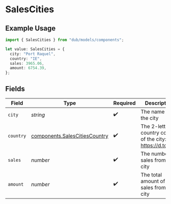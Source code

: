 # SalesCities

## Example Usage

```typescript
import { SalesCities } from "dub/models/components";

let value: SalesCities = {
  city: "Port Raquel",
  country: "IE",
  sales: 3965.06,
  amount: 6754.39,
};
```

## Fields

| Field                                                                          | Type                                                                           | Required                                                                       | Description                                                                    |
| ------------------------------------------------------------------------------ | ------------------------------------------------------------------------------ | ------------------------------------------------------------------------------ | ------------------------------------------------------------------------------ |
| `city`                                                                         | *string*                                                                       | :heavy_check_mark:                                                             | The name of the city                                                           |
| `country`                                                                      | [components.SalesCitiesCountry](../../models/components/salescitiescountry.md) | :heavy_check_mark:                                                             | The 2-letter country code of the city: https://d.to/geo                        |
| `sales`                                                                        | *number*                                                                       | :heavy_check_mark:                                                             | The number of sales from this city                                             |
| `amount`                                                                       | *number*                                                                       | :heavy_check_mark:                                                             | The total amount of sales from this city                                       |